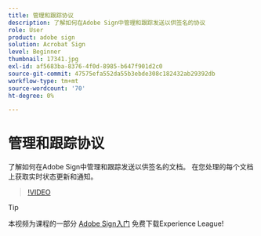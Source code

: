 ```yaml
---
title: 管理和跟踪协议
description: 了解如何在Adobe Sign中管理和跟踪发送以供签名的协议
role: User
product: adobe sign
solution: Acrobat Sign
level: Beginner
thumbnail: 17341.jpg
exl-id: af5683ba-8376-4f0d-8985-b647f901d2c0
source-git-commit: 47575efa552da55b3ebde308c182432ab29392db
workflow-type: tm+mt
source-wordcount: '70'
ht-degree: 0%

---
```


# 管理和跟踪协议

了解如何在Adobe Sign中管理和跟踪发送以供签名的文档。 在您处理的每个文档上获取实时状态更新和通知。

>[!VIDEO](https://video.tv.adobe.com/v/338695?hidetitle=true)

>[!TIP]
>
>本视频为课程的一部分 [Adobe Sign入门](https://experienceleague.adobe.com/?recommended=Sign-U-1-2020.1) 免费下载Experience League!
